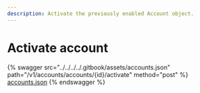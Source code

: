 ```yaml
---
description: Activate the previously enabled Account object.
---
```


# Activate account

{% swagger src="../../../../.gitbook/assets/accounts.json" path="/v1/accounts/accounts/{id}/activate" method="post" %}
[accounts.json](../../../../.gitbook/assets/accounts.json)
{% endswagger %}
